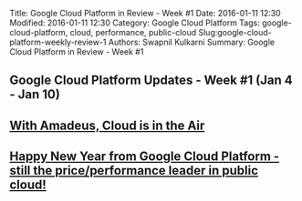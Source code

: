 Title: Google Cloud Platform in Review - Week #1
Date: 2016-01-11 12:30
Modified: 2016-01-11 12:30
Category: Google Cloud Platform
Tags: google-cloud-platform, cloud, performance, public-cloud
Slug:google-cloud-platform-weekly-review-1
Authors: Swapnil Kulkarni
Summary: Google Cloud Platform in Review - Week #1


Google Cloud Platform Updates - Week #1 (Jan 4 - Jan 10)
---
[With Amadeus, Cloud is in the Air](http://googlecloudplatform.blogspot.com/2016/01/with-Amadeus-Cloud-is-in-the-Air.html)
---
[Happy New Year from Google Cloud Platform - still the price/performance leader in public cloud!](http://googlecloudplatform.blogspot.com/2016/01/Happy-New-Year-from-Google-Cloud-Platform-still-the-price-performance-leader-in-public-cloudom-google-cloud.html)
---
